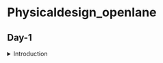 # Physicaldesign_openlane
## Day-1


<details>
  <summary>Introduction</summary>
Physical Design or PnR (Place and Route) is the core of any IC design cycle.From a RTL netlist to final tape-out, each phase of PnR brings it’s own challenges and surprises. “What are these challenges?” “What is the process?” “Can I build a chip of my own?”- If you have these questions and if you are eager to delve into the world of ASIC design flow..Wait no more!
With the announcement of Google-SkyWater’s first manufacturable open source 130nm process design kit (pdk), open source EDA world is no longer limited in scope to academic research and small scale projects only. This along with the conception of Openlane flow, a fully-automated RTL2GDSII flow, has made the dream of “an IC for all” a near reality.
So here’s announcing the ultimate workshop on SoC design planning in Openlane flow using the latest Google-SkyWater 130nm process node.
Design and characterize your own standard cell.
Have a hands-on in the Physical Design domain.
Generate a full GDSII from a RTL netlist.
Explore and contribute to open source EDA world.
</details>


